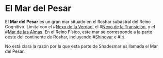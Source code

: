 # El Mar del Pesar 

El **Mar del Pesar** es un gran mar situado en el Roshar subastral del Reino Cognitivo. Limita con el #[Nexo de la Verdad](locations/nexus-of-truth), el #[Nexo de la Transición](locations/nexus-of-transition), y el #[Mar de las Almas](locations/sea-of-souls). En el Reino Físico, este mar se corresponde a la parte oeste del continente de Roshar, incluyendo #[Shinovar](locations/shinovar) e #[Iri](locations/iri).

No está clara la razón por la que esta parte de Shadesmar es llamada el Mar del Pesar.

